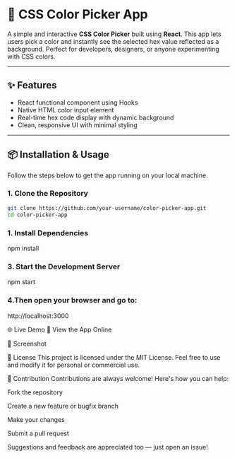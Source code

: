 # 🎨 CSS Color Picker App

A simple and interactive **CSS Color Picker** built using **React**. This app lets users pick a color and instantly see the selected hex value reflected as a background. Perfect for developers, designers, or anyone experimenting with CSS colors.

---

## ✨ Features

- React functional component using Hooks
- Native HTML color input element
- Real-time hex code display with dynamic background
- Clean, responsive UI with minimal styling

---

## 📦 Installation & Usage

Follow the steps below to get the app running on your local machine.

### 1. Clone the Repository

```bash
git clone https://github.com/your-username/color-picker-app.git
cd color-picker-app
```
### 1. Install Dependencies
  npm install
### 3. Start the Development Server
  npm start
### 4.Then open your browser and go to:
  http://localhost:3000

🌐 Live Demo
🔗 View the App Online

📸 Screenshot
<!-- Replace below path with your actual screenshot image or URL -->

🧾 License
This project is licensed under the MIT License. Feel free to use and modify it for personal or commercial use.

🙌 Contribution
Contributions are always welcome! Here's how you can help:

Fork the repository

Create a new feature or bugfix branch

Make your changes

Submit a pull request

Suggestions and feedback are appreciated too — just open an issue!

